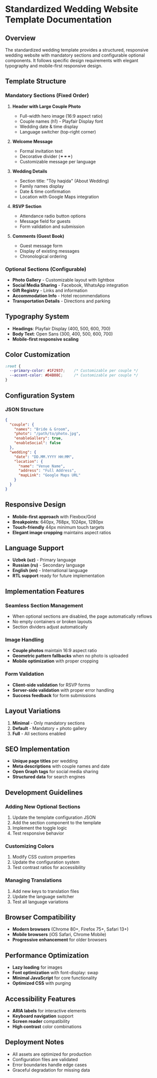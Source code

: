 # Standardized Wedding Website Template Documentation

## Overview

The standardized wedding template provides a structured, responsive wedding website with mandatory sections and configurable optional components. It follows specific design requirements with elegant typography and mobile-first responsive design.

## Template Structure

### Mandatory Sections (Fixed Order)

1. **Header with Large Couple Photo**
   - Full-width hero image (16:9 aspect ratio)
   - Couple names (h1) - Playfair Display font
   - Wedding date & time display
   - Language switcher (top-right corner)

2. **Welcome Message**
   - Formal invitation text
   - Decorative divider (⚭⚭⚭)
   - Customizable message per language

3. **Wedding Details**
   - Section title: "Töy haqida" (About Wedding)
   - Family names display
   - Date & time confirmation
   - Location with Google Maps integration

4. **RSVP Section**
   - Attendance radio button options
   - Message field for guests
   - Form validation and submission

5. **Comments (Guest Book)**
   - Guest message form
   - Display of existing messages
   - Chronological ordering

### Optional Sections (Configurable)

- **Photo Gallery** - Customizable layout with lightbox
- **Social Media Sharing** - Facebook, WhatsApp integration
- **Gift Registry** - Links and information
- **Accommodation Info** - Hotel recommendations
- **Transportation Details** - Directions and parking

## Typography System

- **Headings**: Playfair Display (400, 500, 600, 700)
- **Body Text**: Open Sans (300, 400, 500, 600, 700)
- **Mobile-first responsive scaling**

## Color Customization

```css
:root {
  --primary-color: #1F2937;    /* Customizable per couple */
  --accent-color: #D4B08C;     /* Customizable per couple */
}
```

## Configuration System

### JSON Structure

```json
{
  "couple": {
    "names": "Bride & Groom",
    "photo": "/path/to/photo.jpg",
    "enableGallery": true,
    "enableSocial": false
  },
  "wedding": {
    "date": "DD.MM.YYYY HH:MM",
    "location": {
      "name": "Venue Name",
      "address": "Full Address",
      "mapLink": "Google Maps URL"
    }
  }
}
```

## Responsive Design

- **Mobile-first approach** with Flexbox/Grid
- **Breakpoints**: 640px, 768px, 1024px, 1280px
- **Touch-friendly** 44px minimum touch targets
- **Elegant image cropping** maintains aspect ratios

## Language Support

- **Uzbek (uz)** - Primary language
- **Russian (ru)** - Secondary language  
- **English (en)** - International language
- **RTL support** ready for future implementation

## Implementation Features

### Seamless Section Management
- When optional sections are disabled, the page automatically reflows
- No empty containers or broken layouts
- Section dividers adjust automatically

### Image Handling
- **Couple photos** maintain 16:9 aspect ratio
- **Geometric pattern fallbacks** when no photo is uploaded
- **Mobile optimization** with proper cropping

### Form Validation
- **Client-side validation** for RSVP forms
- **Server-side validation** with proper error handling
- **Success feedback** for form submissions

## Layout Variations

1. **Minimal** - Only mandatory sections
2. **Default** - Mandatory + photo gallery
3. **Full** - All sections enabled

## SEO Implementation

- **Unique page titles** per wedding
- **Meta descriptions** with couple names and date
- **Open Graph tags** for social media sharing
- **Structured data** for search engines

## Development Guidelines

### Adding New Optional Sections

1. Update the template configuration JSON
2. Add the section component to the template
3. Implement the toggle logic
4. Test responsive behavior

### Customizing Colors

1. Modify CSS custom properties
2. Update the configuration system
3. Test contrast ratios for accessibility

### Managing Translations

1. Add new keys to translation files
2. Update the language switcher
3. Test all language variations

## Browser Compatibility

- **Modern browsers** (Chrome 80+, Firefox 75+, Safari 13+)
- **Mobile browsers** (iOS Safari, Chrome Mobile)
- **Progressive enhancement** for older browsers

## Performance Optimization

- **Lazy loading** for images
- **Font optimization** with font-display: swap
- **Minimal JavaScript** for core functionality
- **Optimized CSS** with purging

## Accessibility Features

- **ARIA labels** for interactive elements
- **Keyboard navigation** support
- **Screen reader** compatibility
- **High contrast** color combinations

## Deployment Notes

- All assets are optimized for production
- Configuration files are validated
- Error boundaries handle edge cases
- Graceful degradation for missing data